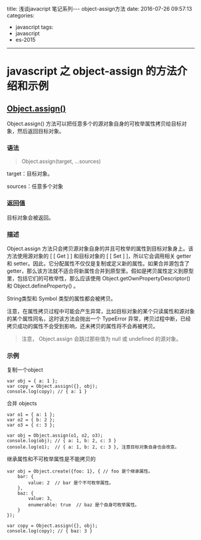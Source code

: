 title: 浅谈javacript 笔记系列--- object-assign方法
date: 2016-07-26 09:57:13
categories:
  - javascript
tags:
  - javascript
  - es-2015
---

# javascript 之 object-assign 的方法介绍和示例

## [Object.assign()](https://developer.mozilla.org/zh-CN/docs/Web/JavaScript/Reference/Global_Objects/Object/assign)

Object.assign() 方法可以把任意多个的源对象自身的可枚举属性拷贝给目标对象，然后返回目标对象。

### 语法

> Object.assign(target, ...sources)

target：目标对象。

sources：任意多个对象

### 返回值

目标对象会被返回。

### 描述

Object.assign 方法只会拷贝源对象自身的并且可枚举的属性到目标对象身上。该方法使用源对象的 [ [ Get ] ] 和目标对象的 [ [ Set ] ]，所以它会调用相关 getter 和 setter。因此，它分配属性不仅仅是复制或定义新的属性。如果合并源包含了 getter，那么该方法就不适合将新属性合并到原型里。假如是拷贝属性定义到原型里，包括它们的可枚举性，那么应该使用 Object.getOwnPropertyDescriptor() 和 Object.defineProperty() 。

String类型和 Symbol 类型的属性都会被拷贝。

注意，在属性拷贝过程中可能会产生异常，比如目标对象的某个只读属性和源对象的某个属性同名，这时该方法会抛出一个 TypeError 异常，拷贝过程中断，已经拷贝成功的属性不会受到影响，还未拷贝的属性将不会再被拷贝。

> 注意， Object.assign 会跳过那些值为 null 或 undefined 的源对象。

<!-- more -->

### 示例

复制一个object

```
var obj = { a: 1 };
var copy = Object.assign({}, obj);
console.log(copy); // { a: 1 }
```

合并 objects

```
var o1 = { a: 1 };
var o2 = { b: 2 };
var o3 = { c: 3 };

var obj = Object.assign(o1, o2, o3);
console.log(obj); // { a: 1, b: 2, c: 3 }
console.log(o1);  // { a: 1, b: 2, c: 3 }, 注意目标对象自身也会改变。
```

继承属性和不可枚举属性是不能拷贝的

```
var obj = Object.create({foo: 1}, { // foo 是个继承属性。
    bar: {
        value: 2  // bar 是个不可枚举属性。
    },
    baz: {
        value: 3,
        enumerable: true  // baz 是个自身可枚举属性。
    }
});

var copy = Object.assign({}, obj);
console.log(copy); // { baz: 3 }
```

